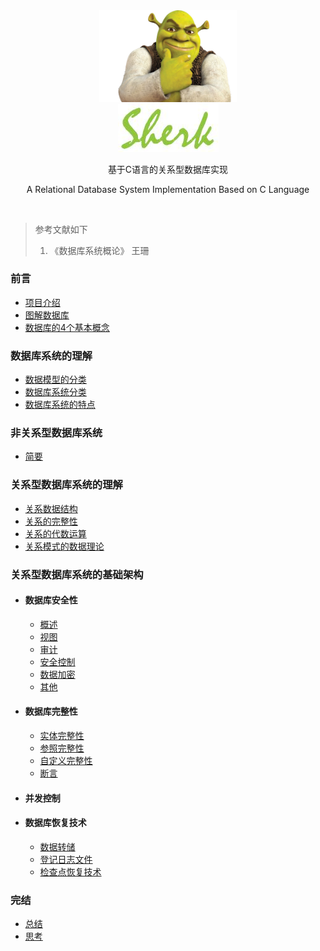
<div align="center">

<img width="220px" src="https://github.com/Lvsi-China/Sherk/raw/master/extra/image/logo/sherk.jpeg">

<br/>

<img src="https://github.com/Lvsi-China/Sherk/raw/master/extra/image/logo/1.jpg">

</div>

<div align="center">
<p>基于C语言的关系型数据库实现</p>
<p>A Relational Database System Implementation Based on C Language</p>
</div>


<br>

> 参考文献如下 <br>
> 1. 《数据库系统概论》 王珊
>
>



### 前言
- [项目介绍](https://note.youdao.com/)
- [图解数据库](https://note.youdao.com/)
- [数据库的4个基本概念](https://note.youdao.com/)

### 数据库系统的理解

- [数据模型的分类](https://note.youdao.com/)
- [数据库系统分类](https://note.youdao.com/)
- [数据库系统的特点](https://note.youdao.com/)

### 非关系型数据库系统

- [简要](https://note.youdao.com/)

### 关系型数据库系统的理解

- [关系数据结构](https://note.youdao.com/)
- [关系的完整性](https://note.youdao.com/)
- [关系的代数运算](https://note.youdao.com/)
- [关系模式的数据理论](https://note.youdao.com/)


### 关系型数据库系统的基础架构

- #### 数据库安全性

    - [概述](https://note.youdao.com/)
    - [视图](https://note.youdao.com/)
    - [审计](https://note.youdao.com/)
    - [安全控制](https://note.youdao.com/)
    - [数据加密](https://note.youdao.com/)
    - [其他](https://note.youdao.com/)

- #### 数据库完整性

    - [实体完整性](https://note.youdao.com/)
    - [参照完整性](https://note.youdao.com/)
    - [自定义完整性](https://note.youdao.com/)
    - [断言](https://note.youdao.com/)


- #### 并发控制

- #### 数据库恢复技术

    - [数据转储](https://note.youdao.com/)
    - [登记日志文件](https://note.youdao.com/)
    - [检查点恢复技术](https://note.youdao.com/)

### 完结
- [总结](https://note.youdao.com/)
- [思考](https://note.youdao.com/)